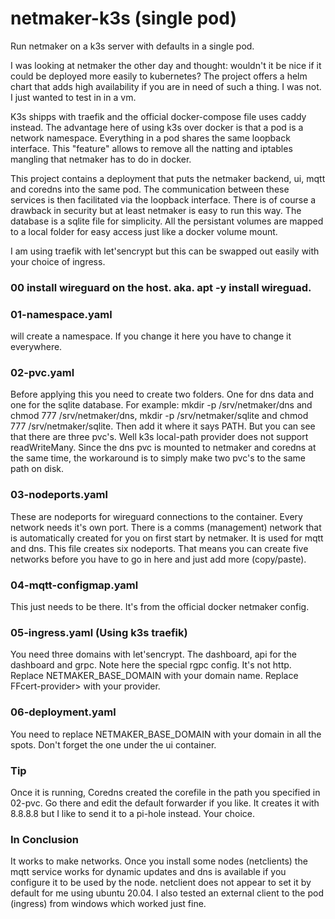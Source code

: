 # netmaker-k3s (single pod)
Run netmaker on a k3s server with defaults in a single pod.

I was looking at netmaker the other day and thought: wouldn't it be nice if it could be deployed more easily to kubernetes? 
The project offers a helm chart that adds high availability if you are in need of such a thing. I was not. I just wanted to test in in a vm. 

K3s shipps with traefik and the official docker-compose file uses caddy instead. The advantage here of using k3s over docker is that
a pod is a network namespace. Everything in a pod shares the same loopback interface. This "feature" allows to remove all the 
natting and iptables mangling that netmaker has to do in docker. 

This project contains a deployment that puts the netmaker backend, ui, mqtt and coredns into the same pod. The communication between these services
is then facilitated via the loopback interface. There is of course a drawback in security but at least netmaker is easy to run this way.
The database is a sqlite file for simplicity. All the persistant volumes are mapped to a local folder for easy access just like a docker volume mount.

I am using traefik with let'sencrypt but this can be swapped out easily with your choice of ingress. 

### 00 install wireguard on the host. aka. apt -y install wireguad. 

### 01-namespace.yaml
will create a namespace. If you change it here you have to change it everywhere.

### 02-pvc.yaml
Before applying this you need to create two folders. One for dns data and one for the sqlite database. 
For example: mkdir -p /srv/netmaker/dns and chmod 777 /srv/netmaker/dns, mkdir -p /srv/netmaker/sqlite and chmod 777 /srv/netmaker/sqlite. 
Then add it where it says PATH.
But you can see that there are three pvc's. Well k3s local-path provider does not support readWriteMany. Since the dns pvc is mounted to netmaker and coredns at the same time, the workaround is to simply make two pvc's to the same path on disk.

### 03-nodeports.yaml
These are nodeports for wireguard connections to the container. Every network needs it's own port. There is a comms (management) network that is automatically
created for you on first start by netmaker. It is used for mqtt and dns. This file creates six nodeports. That means you can create five networks before you have to go in here and just add more (copy/paste). 

### 04-mqtt-configmap.yaml
This just needs to be there. It's from the official docker netmaker config. 

### 05-ingress.yaml (Using k3s traefik)
You need three domains with let'sencrypt. The dashboard, api for the dashboard and grpc. Note here the special rgpc config. It's not http.
Replace NETMAKER_BASE_DOMAIN with your domain name. Replace FFcert-provider> with your provider. 
  
### 06-deployment.yaml
You need to replace NETMAKER_BASE_DOMAIN with your domain in all the spots. Don't forget the one under the ui container. 
  
### Tip
Once it is running, Coredns created the corefile in the path you specified in 02-pvc. Go there and edit the default forwarder if you like. 
It creates it with 8.8.8.8 but I like to send it to a pi-hole instead. Your choice. 

### In Conclusion
It works to make networks. Once you install some nodes (netclients) the mqtt service works for dynamic updates and dns is available if you configure it to be used by the node. netclient does not appear to set it by default for me using ubuntu 20.04. 
I also tested an external client to the pod (ingress) from windows which worked just fine. 
